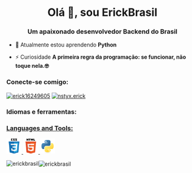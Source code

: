 <h1 align="center">Olá 👋, sou ErickBrasil</h1>
<h3 align="center">Um apaixonado desenvolvedor Backend do Brasil</h3>

- 🌱 Atualmente estou aprendendo **Python**

- ⚡ Curiosidade **A primeira regra da programação: se funcionar, não toque nela.🤓**

<h3 align="left">Conecte-se comigo:</h3>
<p align="left">
<a href="https://twitter.com/erick16249605" target="blank"><img align="center" src="https://raw.githubusercontent.com/rahuldkjain/github-profile-readme-generator/master /src/images/icons/Social/twitter.svg" alt="erick16249605" height="30" width="40" /></a>
<a href="https://instagram.com/nstyx.erick " target="blank"><img align="center" src="https://raw.githubusercontent.com/rahuldkjain/github-profile-readme-generator/master/src/images/icons/Social/instagram.svg " alt="nstyx.erick" height="30" width="40" /></a>
</p>

<h3 align="left">Idiomas e ferramentas:</h3>
<p align="left" "> <a href="https://www.w3schools.com/css/" target="_blank" rel="noreferrer"><h3 align="left">Languages and Tools:</h3>
<p align="left"> <a href="https://www.w3schools.com/css/" target="_blank" rel="noreferrer"> <img src="https://raw.githubusercontent.com/devicons/devicon/master/icons/css3/css3-original-wordmark.svg" alt="css3" width="40" height="40"/> </a> <a href="https://www.w3.org/html/" target="_blank" rel="noreferrer"> <img src="https://raw.githubusercontent.com/devicons/devicon/master/icons/html5/html5-original-wordmark.svg" alt="html5" width="40" height="40"/> </a> <a href="https://www.python.org" target="_blank" rel="noreferrer">  <img src="https://raw.githubusercontent.com/devicons/devicon/master/icons/python/python-original.svg" alt="python" width="40" height="40"/> </a> </p>

<img align="left" src="https://github-readme-stats.vercel.app/api/top-langs?username=erickbrasil&show_icons=true&locale=en&layout=compact" alt="erickbrasil" /> </p>

<p> <img align="center" src="https://github-readme-stats.vercel.app/api?username=erickbrasil&show_icons=true&locale=en" alt="erickbrasil" /> </p>
